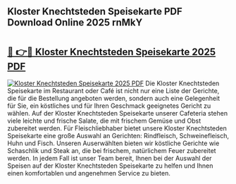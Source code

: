 ## Kloster Knechtsteden Speisekarte PDF Download Online 2025 rnMkY

# <h2><a href="http://gc7oa9.nevu.top/?p=Kloster+Knechtsteden+Speisekarte">🔗 👉🔴 Kloster Knechtsteden Speisekarte 2025 PDF</a></h2>

[![Kloster Knechtsteden Speisekarte 2025 PDF](https://i.imgur.com/dBaPXMq.png)](http://gc7oa9.nevu.top/?p=Kloster+Knechtsteden+Speisekarte)
Die Kloster Knechtsteden Speisekarte im Restaurant oder Café ist nicht nur eine Liste der Gerichte, die für die Bestellung angeboten werden, sondern auch eine Gelegenheit für Sie, ein köstliches und für Ihren Geschmack geeignetes Gericht zu wählen. Auf der Kloster Knechtsteden Speisekarte unserer Cafeteria stehen viele leichte und frische Salate, die mit frischem Gemüse und Obst zubereitet werden. Für Fleischliebhaber bietet unsere Kloster Knechtsteden Speisekarte eine große Auswahl an Gerichten: Rindfleisch, Schweinefleisch, Huhn und Fisch. Unseren Auserwählten bieten wir köstliche Gerichte wie Schaschlik und Steak an, die bei frischem, natürlichem Feuer zubereitet werden. In jedem Fall ist unser Team bereit, Ihnen bei der Auswahl der Speisen auf der Kloster Knechtsteden Speisekarte zu helfen und Ihnen einen komfortablen und angenehmen Service zu bieten.
